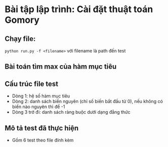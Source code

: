 # Bài tập lập trình: Cài đặt thuật toán Gomory
## Chạy file: 
`python run.py -f <filename>` với filename là path đến test
## Bài toán tìm max của hàm mục tiêu
## Cấu trúc file test
- Dòng 1: hệ số hàm mục tiêu
- Dòng 2: danh sách biến nguyên (chỉ số biến bắt đầu từ 0), nếu không có biến nào nguyên thì để -1
- Dòng 3 trở đi: danh sách ràng buộc dưới dạng đẳng thức
## Mô tả test đã thực hiện
- Gồm 6 test theo file đính kèm
